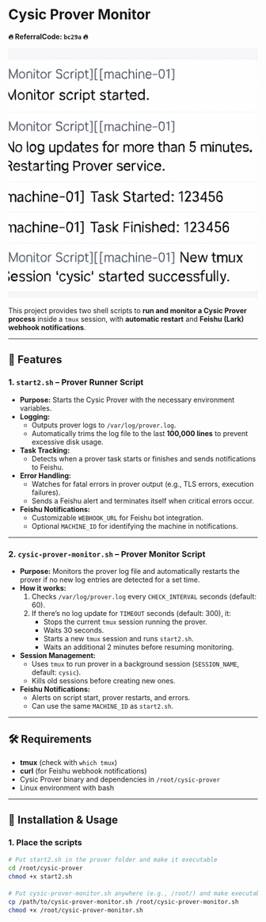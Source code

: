 # Cysic Prover Monitor

**🔥 ReferralCode: `bc29a` 🔥**

![Feishu Notification Example](feishu-notification-example.png)

This project provides two shell scripts to **run and monitor a Cysic Prover process** inside a `tmux` session, with **automatic restart** and **Feishu (Lark) webhook notifications**.

---

## 📌 Features

### 1. `start2.sh` – Prover Runner Script
- **Purpose:** Starts the Cysic Prover with the necessary environment variables.
- **Logging:**
  - Outputs prover logs to `/var/log/prover.log`.
  - Automatically trims the log file to the last **100,000 lines** to prevent excessive disk usage.
- **Task Tracking:**
  - Detects when a prover task starts or finishes and sends notifications to Feishu.
- **Error Handling:**
  - Watches for fatal errors in prover output (e.g., TLS errors, execution failures).
  - Sends a Feishu alert and terminates itself when critical errors occur.
- **Feishu Notifications:**
  - Customizable `WEBHOOK_URL` for Feishu bot integration.
  - Optional `MACHINE_ID` for identifying the machine in notifications.

---

### 2. `cysic-prover-monitor.sh` – Prover Monitor Script
- **Purpose:** Monitors the prover log file and automatically restarts the prover if no new log entries are detected for a set time.
- **How it works:**
  1. Checks `/var/log/prover.log` every `CHECK_INTERVAL` seconds (default: 60).
  2. If there’s no log update for `TIMEOUT` seconds (default: 300), it:
     - Stops the current `tmux` session running the prover.
     - Waits 30 seconds.
     - Starts a new `tmux` session and runs `start2.sh`.
     - Waits an additional 2 minutes before resuming monitoring.
- **Session Management:**
  - Uses `tmux` to run prover in a background session (`SESSION_NAME`, default: `cysic`).
  - Kills old sessions before creating new ones.
- **Feishu Notifications:**
  - Alerts on script start, prover restarts, and errors.
  - Can use the same `MACHINE_ID` as `start2.sh`.

---

## 🛠 Requirements
- **tmux** (check with `which tmux`)
- **curl** (for Feishu webhook notifications)
- Cysic Prover binary and dependencies in `/root/cysic-prover`
- Linux environment with bash

---

## 🚀 Installation & Usage

### 1. Place the scripts
```bash
# Put start2.sh in the prover folder and make it executable
cd /root/cysic-prover
chmod +x start2.sh

# Put cysic-prover-monitor.sh anywhere (e.g., /root/) and make executable
cp /path/to/cysic-prover-monitor.sh /root/cysic-prover-monitor.sh
chmod +x /root/cysic-prover-monitor.sh
